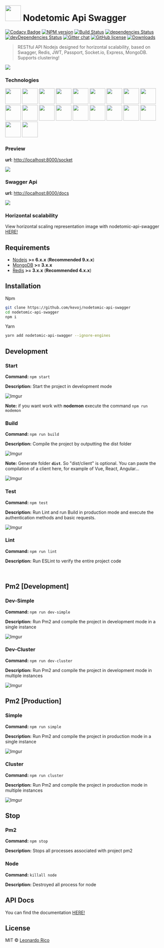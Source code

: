# <img src="http://i.imgur.com/BpUrg3a.png" width="50" /> Nodetomic Api Swagger 

[![Codacy Badge](https://api.codacy.com/project/badge/Grade/f5084c4bad544b2586e3e973c8e3a336)](https://www.codacy.com/app/kevoj/nodetomic-api-swagger?utm_source=github.com&amp;utm_medium=referral&amp;utm_content=kevoj/nodetomic-api-swagger&amp;utm_campaign=Badge_Grade) [![NPM version](https://badge.fury.io/js/nodetomic-api-swagger.svg)](https://npmjs.org/package/nodetomic-api-swagger) [![Build Status](https://travis-ci.org/kevoj/nodetomic-api-swagger.svg?branch=master)](https://travis-ci.org/kevoj/nodetomic-api-swagger) [![dependencies Status](https://david-dm.org/kevoj/nodetomic-api-swagger/status.svg)](https://david-dm.org/kevoj/nodetomic-api-swagger) [![devDependencies Status](https://david-dm.org/kevoj/nodetomic-api-swagger/dev-status.svg)](https://david-dm.org/kevoj/nodetomic-api-swagger?type=dev) [![Gitter chat](https://img.shields.io/gitter/room/kevoj/scaling-fullstack.svg)](https://gitter.im/scaling-fullstack/Lobby) [![GitHub license](https://img.shields.io/badge/license-MIT-brightgreen.svg?style=flat-square)](https://raw.githubusercontent.com/kevoj/nodetomic-api-swagger/master/LICENSE) [![Downloads](https://img.shields.io/npm/dt/nodetomic-api-swagger.svg?style=flat-square)](https://npmjs.org/package/nodetomic-api-swagger)

> RESTful API Nodejs designed for horizontal scalability, based on Swagger, Redis, JWT, Passport, Socket.io, Express, MongoDB. Supports clustering!

<a href="https://www.codacy.com/app/kevoj/nodetomic-api-swagger?utm_source=github.com&utm_medium=referral&utm_content=kevoj/nodetomic-api-swagger&utm_campaign=Badge_Grade" ><img src="http://i.imgur.com/n98gapy.png"></a>

### Technologies

<a><img src="http://oraclelinuxworld.com/wp-content/uploads/2016/01/NodeJS-Small-Blog-Feature-Image-.jpg" width="50"></a>
<a><img src="https://avatars2.githubusercontent.com/u/7658037?v=3&s=400" width="50"></a>
<a><img src="https://chris.lu/upload/images/redis.png" width="50"></a>
<a><img src="http://nightdeveloper.net/wp-content/uploads/2014/12/mongo_db.png" width="50"></a>
<a><img src="http://code.runnable.com/images/provider-icons/icon-express-alt.svg" width="50"></a>
<a><img src="https://www.pubnub.com/wp-content/uploads/2014/07/SOCKETIOICON.gif" width="50"></a>
<a><img src="https://pbs.twimg.com/profile_images/542039812916510720/Vw-JEJQA.png" width="50"></a>
<a><img src="https://cms-assets.tutsplus.com/uploads/users/16/posts/24511/preview_image/babel-1.png" width="50"></a>
<a><img src="http://www.themightycribb.com/wp-content/uploads/2016/08/gulpjs-logo.jpg" width="50"></a>
<a><img src="https://avatars0.githubusercontent.com/u/8770005?v=3&s=400" width="50"></a>
<a><img src="http://bluebirdjs.com/img/logo.png" width="50"></a>
<a><img src="https://nodemon.io/nodemon.svg" width="50"></a>
<a><img src="https://pbs.twimg.com/profile_images/599259952574693376/DMrPoJtc.png" width="50"></a>
<a><img src="http://www.erikasland.com/static/images/mongoose.png" width="50"></a>
<a><img src="https://nr-platform.s3.amazonaws.com/uploads/platform/published_extension/branding_icon/300/PKpktytKH9.png" width="50"></a>
<a><img src="https://awesomes.oss-cn-beijing.aliyuncs.com/repo/151017151426-82-1.jpg?x-oss-process=style/repo" width="50"></a>
<a><img src="https://seeklogo.com/images/E/eslint-logo-DDFB6EBCF6-seeklogo.com.png" width="50"></a>
<a><img src="https://avatars3.githubusercontent.com/u/2824157?v=3&s=400" width="50"></a>
<a><img src="https://i2.wp.com/community.nodemailer.com/wp-content/uploads/2015/10/n2-2.png?fit=422%2C360&ssl=1" width="50"></a>
<a><img src="https://cdn.xebialabs.com/assets/files/plugins/travis-ci.jpg" width="50"></a>

### Preview

**url:** <http://localhost:8000/socket>

[![](https://j.gifs.com/0gw5gX.gif)](https://www.youtube.com/watch?v=drhEQl-4x0w)

### Swagger Api

**url:** <http://localhost:8000/docs> 

<img src="http://i.imgur.com/FARxCXe.png">

### Horizontal scalability

View horizontal scaling representation image with nodetomic-api-swagger <a href="https://github.com/kevoj/nodetomic-api-swagger/wiki/1.-Horizontal-scalability">HERE!</a>

## Requirements

- [Nodejs](https://nodejs.org) **>= 6.x.x** (**Recommended 9.x.x**)
- [MongoDB](https://www.mongodb.com)  **>= 3.x.x**
- [Redis](https://redis.io)  **>= 3.x.x** (**Recommended 4.x.x**)

## Installation

Npm

```bash
git clone https://github.com/kevoj/nodetomic-api-swagger
cd nodetomic-api-swagger
npm i
```

Yarn

```bash
yarn add nodetomic-api-swagger --ignore-engines
```

## Development

### Start

**Command:** `npm start` 

**Description:** Start the project in development mode

![Imgur](https://i.imgur.com/qY1mzDZ.png)

**Note:** if you want work with **nodemon** execute the command `npm run modemon`

### Build

**Command:** `npm run build`

**Description:** Compile the project by outputting the dist folder

![Imgur](http://i.imgur.com/yTI3otr.png)

**Note:** Generate folder **`dist`**. So "dist/client" is optional. You can paste the compilation of a client here, for example of Vue, React, Angular...

![Imgur](https://i.imgur.com/bVFqr1f.png)

### Test

**Command:** `npm test`

**Description:** Run Lint and run Build in production mode and execute the authentication methods and basic requests.

![Imgur](http://i.imgur.com/4cM4HXs.png)

### Lint

**Command:** `npm run lint`

**Description:** Run ESLint to verify the entire project code

<br>

## Pm2 [Development]

### Dev-Simple

**Command:** `npm run dev-simple`

**Description:** Run Pm2 and compile the project in development mode in a single instance

![Imgur](http://i.imgur.com/cNuBVzK.png)

### Dev-Cluster

**Command:** `npm run dev-cluster`

**Description:** Run Pm2 and compile the project in development mode in multiple instances

![Imgur](http://i.imgur.com/wEU2Uz5.png)

## Pm2 [Production]

### Simple

**Command:** `npm run simple`

**Description:** Run Pm2 and compile the project in production mode in a single instance

![Imgur](http://i.imgur.com/tLA2hu7.png)

### Cluster

**Command:** `npm run cluster`

**Description:** Run Pm2 and compile the project in production mode in multiple instances

![Imgur](http://i.imgur.com/HTWJcUk.png)

## Stop

### Pm2

**Command:** `npm stop`

**Description:** Stops all processes associated with project pm2

### Node

**Command:** `killall node`

**Description:** Destroyed all process for node

## API Docs

You can find the documentation <a href="https://github.com/kevoj/nodetomic-api-swagger/wiki" >HERE!</a>

## License

MIT © [Leonardo Rico](https://github.com/kevoj/nodetomic-api-swagger/blob/master/LICENSE)